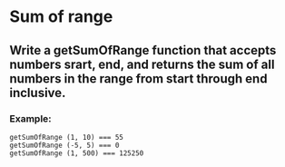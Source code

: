 # Sum of range #

## Write a getSumOfRange function that accepts numbers srart, end, and returns the sum of all numbers in the range from start through end inclusive. ##

### Example: ###

    getSumOfRange (1, 10) === 55
    getSumOfRange (-5, 5) === 0
    getSumOfRange (1, 500) === 125250 
